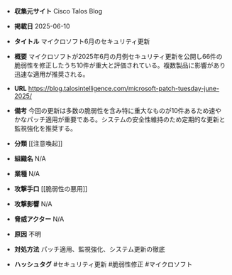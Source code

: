 - **収集元サイト**
Cisco Talos Blog

- **掲載日**
2025-06-10

- **タイトル**
マイクロソフト6月のセキュリティ更新

- **概要**
マイクロソフトが2025年6月の月例セキュリティ更新を公開し66件の脆弱性を修正したうち10件が重大と評価されている。複数製品に影響があり迅速な適用が推奨される。

- **URL**
https://blog.talosintelligence.com/microsoft-patch-tuesday-june-2025/

- **備考**
今回の更新は多数の脆弱性を含み特に重大なものが10件あるため速やかなパッチ適用が重要である。システムの安全性維持のため定期的な更新と監視強化を推奨する。

- **分類**
[[注意喚起]]

- **組織名**
N/A

- **業種**
N/A

- **攻撃手口**
[[脆弱性の悪用]]

- **攻撃影響**
N/A

- **脅威アクター**
N/A

- **原因**
不明

- **対処方法**
パッチ適用、監視強化、システム更新の徹底

- **ハッシュタグ**
#セキュリティ更新 #脆弱性修正 #マイクロソフト
